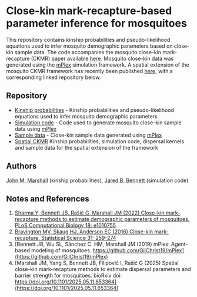 # Close-kin mark-recapture-based parameter inference for mosquitoes

This repository contains kinship probabilities and pseudo-likelihood equations used to infer mosquito demographic parameters based on close-kin sample data. The code accompanies the mosquito close-kin mark-recapture (CKMR) paper available [here](https://journals.plos.org/ploscompbiol/article?id=10.1371/journal.pcbi.1010755). Mosquito close-kin data was generated using the [mPlex](https://github.com/GilChrist19/mPlex) simulation framework. A spatial extension of the mosquito CKMR framework has recently been published [here](https://www.biorxiv.org/content/10.1101/2025.05.11.653364v1), with a corresponding linked repository below.

## Repository
  * [Kinship probabilities](./Kinship_probabilities) - Kinship probabilities and pseudo-likelihood equations used to infer mosquito demographic parameters
  * [Simulation code](./Simulation_code) - Code used to generate mosquito close-kin sample data using [mPlex](https://github.com/GilChrist19/mPlex)
  * [Sample data](./Sample_data) - Close-kin sample data generated using [mPlex](https://github.com/GilChrist19/mPlex)
  * [Spatial CKMR](./Spatial_CKMR) Kinship probabilities, simulation code, dispersal kernels and sample data for the spatial extension of the framework

## Authors
[John M. Marshall](https://www.marshalllab.com/) (kinship probabilities), [Jared B. Bennett](https://github.com/GilChrist19) (simulation code)

## Notes and References
 1. [Sharma Y, Bennett JB, Rašić G, Marshall JM (2022) Close-kin mark-recapture methods to estimate demographic parameters of mosquitoes. PLoS Computational Biology 18: e1010755](https://journals.plos.org/ploscompbiol/article?id=10.1371/journal.pcbi.1010755)
 2. [Bravington MV, Skaug HJ, Anderson EC (2016) Close-kin mark-recapture. Statistical Science 31: 259-274](https://projecteuclid.org/journals/statistical-science/volume-31/issue-2/Close-Kin-Mark-Recapture/10.1214/16-STS552.pdf)
 3. [Bennett JB, Wu SL, Sánchez C. HM, Marshall JM (2019) mPlex: Agent-based modeling of mosquitoes. https://github.com/GilChrist19/mPlex](https://github.com/GilChrist19/mPlex)
 4. [Marshall JM, Yang S, Bennett JB, Filipović I, Rašić G (2025) Spatial close-kin mark-recapture methods to estimate dispersal parameters and barrier strength for mosquitoes. bioRxiv doi: https://doi.org/10.1101/2025.05.11.653364](https://doi.org/10.1101/2025.05.11.653364)